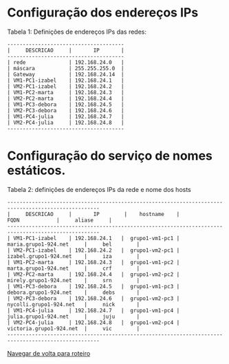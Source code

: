 # Configuração dos endereços IPs

Tabela 1: Definições de endereços IPs das redes:

```
--------------------------------------
|     DESCRICAO     |       IP       | 
--------------------------------------
| rede              | 192.168.24.0   |
| máscara           | 255.255.255.0  |
| Gateway           | 192.168.24.14  |
| VM1-PC1-izabel    | 192.168.24.1   |
| VM2-PC1-izabel    | 192.168.24.2   |
| VM1-PC2-marta     | 192.168.24.3   |
| VM2-PC2-marta     | 192.168.24.4   |
| VM1-PC3-debora    | 192.168.24.5   |
| VM2-PC3-debora    | 192.168.24.6   |
| VM1-PC4-julia     | 192.168.24.7   |
| VM2-PC4-julia     | 192.168.24.8   |
--------------------------------------
```

# Configuração do serviço de nomes estáticos.

Tabela 2: definições de endereços IPs da rede e nome dos hosts
```
----------------------------------------------------------------------------------------------------
|     DESCRICAO     |       IP        |    hostname    |           FQDN            |     aliase     |             
----------------------------------------------------------------------------------------------------
| VM1-PC1-izabel    | 192.168.24.1   |  grupo1-vm1-pc1 |  maria.grupo1-924.net     |     bel        |
| VM2-PC1-izabel    | 192.168.24.2   |  grupo1-vm2-pc1 |  izabel.grupo1-924.net    |     iza        |
| VM1-PC2-marta     | 192.168.24.3   |  grupo1-vm1-pc2 |  marta.grupo1-924.net     |     crf        |
| VM2-PC2-marta     | 192.168.24.4   |  grupo1-vm2-pc2 |  mirely.grupo1-924.net    |     srn        |
| VM1-PC3-debora    | 192.168.24.5   |  grupo1-vm1-pc3 |  debora.grupo1-924.net    |     debs       |
| VM2-PC3-debora    | 192.168.24.6   |  grupo1-vm2-pc3 |  nycolli.grupo1-924.net   |     nick       |
| VM1-PC4-julia     | 192.168.24.7   |  grupo1-vm1-pc4 |  julia.grupo1-924.net     |     juju       |
| VM2-PC4-julia     | 192.168.24.8   |  grupo1-vm2-pc4 |  victoria.grupo1-924.net  |     vic        |
----------------------------------------------------------------------------------------------------
```
[Navegar de volta para roteiro](https://github.com/martanascimento1/Projeto-redes-bimestre2/blob/372cbc216c101e3220fb88247424560dca27a668/README.md)
